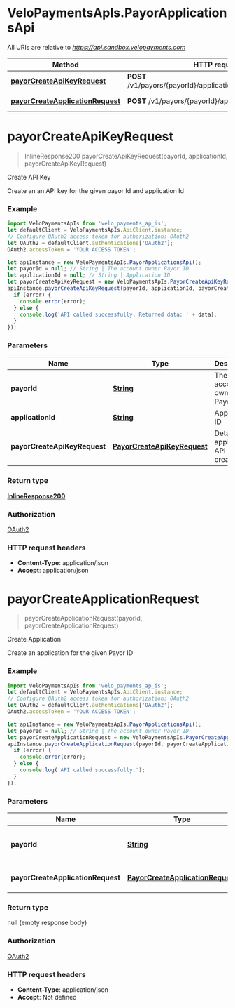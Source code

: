 # VeloPaymentsApIs.PayorApplicationsApi

All URIs are relative to *https://api.sandbox.velopayments.com*

Method | HTTP request | Description
------------- | ------------- | -------------
[**payorCreateApiKeyRequest**](PayorApplicationsApi.md#payorCreateApiKeyRequest) | **POST** /v1/payors/{payorId}/applications/{applicationId}/keys | Create API Key
[**payorCreateApplicationRequest**](PayorApplicationsApi.md#payorCreateApplicationRequest) | **POST** /v1/payors/{payorId}/applications | Create Application


<a name="payorCreateApiKeyRequest"></a>
# **payorCreateApiKeyRequest**
> InlineResponse200 payorCreateApiKeyRequest(payorId, applicationId, payorCreateApiKeyRequest)

Create API Key

Create an an API key for the given payor Id and application Id

### Example
```javascript
import VeloPaymentsApIs from 'velo_payments_ap_is';
let defaultClient = VeloPaymentsApIs.ApiClient.instance;
// Configure OAuth2 access token for authorization: OAuth2
let OAuth2 = defaultClient.authentications['OAuth2'];
OAuth2.accessToken = 'YOUR ACCESS TOKEN';

let apiInstance = new VeloPaymentsApIs.PayorApplicationsApi();
let payorId = null; // String | The account owner Payor ID
let applicationId = null; // String | Application ID
let payorCreateApiKeyRequest = new VeloPaymentsApIs.PayorCreateApiKeyRequest(); // PayorCreateApiKeyRequest | Details of application API key to create
apiInstance.payorCreateApiKeyRequest(payorId, applicationId, payorCreateApiKeyRequest, (error, data, response) => {
  if (error) {
    console.error(error);
  } else {
    console.log('API called successfully. Returned data: ' + data);
  }
});
```

### Parameters

Name | Type | Description  | Notes
------------- | ------------- | ------------- | -------------
 **payorId** | [**String**](.md)| The account owner Payor ID | 
 **applicationId** | [**String**](.md)| Application ID | 
 **payorCreateApiKeyRequest** | [**PayorCreateApiKeyRequest**](PayorCreateApiKeyRequest.md)| Details of application API key to create | 

### Return type

[**InlineResponse200**](InlineResponse200.md)

### Authorization

[OAuth2](../README.md#OAuth2)

### HTTP request headers

 - **Content-Type**: application/json
 - **Accept**: application/json

<a name="payorCreateApplicationRequest"></a>
# **payorCreateApplicationRequest**
> payorCreateApplicationRequest(payorId, payorCreateApplicationRequest)

Create Application

Create an application for the given Payor ID

### Example
```javascript
import VeloPaymentsApIs from 'velo_payments_ap_is';
let defaultClient = VeloPaymentsApIs.ApiClient.instance;
// Configure OAuth2 access token for authorization: OAuth2
let OAuth2 = defaultClient.authentications['OAuth2'];
OAuth2.accessToken = 'YOUR ACCESS TOKEN';

let apiInstance = new VeloPaymentsApIs.PayorApplicationsApi();
let payorId = null; // String | The account owner Payor ID
let payorCreateApplicationRequest = new VeloPaymentsApIs.PayorCreateApplicationRequest(); // PayorCreateApplicationRequest | Details of application to create
apiInstance.payorCreateApplicationRequest(payorId, payorCreateApplicationRequest, (error, data, response) => {
  if (error) {
    console.error(error);
  } else {
    console.log('API called successfully.');
  }
});
```

### Parameters

Name | Type | Description  | Notes
------------- | ------------- | ------------- | -------------
 **payorId** | [**String**](.md)| The account owner Payor ID | 
 **payorCreateApplicationRequest** | [**PayorCreateApplicationRequest**](PayorCreateApplicationRequest.md)| Details of application to create | 

### Return type

null (empty response body)

### Authorization

[OAuth2](../README.md#OAuth2)

### HTTP request headers

 - **Content-Type**: application/json
 - **Accept**: Not defined

